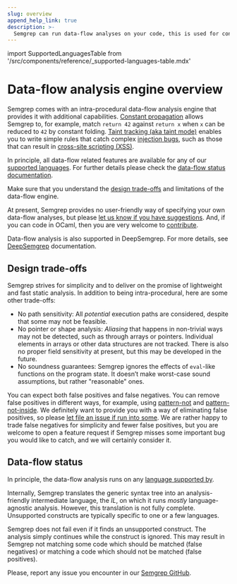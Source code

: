 ```yaml
---
slug: overview
append_help_link: true
description: >-
  Semgrep can run data-flow analyses on your code, this is used for constant propagation and for taint tracking.
---
```


import SupportedLanguagesTable from '/src/components/reference/_supported-languages-table.mdx'

# Data-flow analysis engine overview

Semgrep comes with an intra-procedural data-flow analysis engine that provides it with additional capabilities. [Constant propagation](../constant-propagation/) allows Semgrep to, for example, match `return 42` against `return x` when `x` can be reduced to `42` by constant folding. [Taint tracking (aka taint mode)](../taint-mode/) enables you to write simple rules that catch complex [injection bugs](https://owasp.org/www-community/Injection_Flaws), such as those that can result in [cross-site scripting (XSS)](https://owasp.org/www-community/attacks/xss/).

In principle, all data-flow related features are available for any of our [supported languages](/supported-languages/). For further details please check the [data-flow status documentation](../status/). 

Make sure that you understand the [design trade-offs](#design-trade-offs) and limitations of the data-flow engine.

At present, Semgrep provides no user-friendly way of specifying your own data-flow analyses, but please [let us know if you have suggestions](https://github.com/returntocorp/semgrep/issues/new/choose). And, if you can code in OCaml, then you are very welcome to [contribute](/docs/contributing/contributing/).

Data-flow analysis is also supported in DeepSemgrep. For more details, see [DeepSemgrep](/docs/deepsemgrep/) documentation.

## Design trade-offs

Semgrep strives for simplicity and to deliver on the promise of lightweight and fast static analysis. In addition to being intra-procedural, here are some other trade-offs:

- No path sensitivity: All _potential_ execution paths are considered, despite that some may not be feasible.
- No pointer or shape analysis: _Aliasing_ that happens in non-trivial ways may not be detected, such as through arrays or pointers. Individual elements in arrays or other data structures are not tracked. There is also no proper field sensitivity at present, but this may be developed in the future.
- No soundness guarantees: Semgrep ignores the effects of `eval`-like functions on the program state. It doesn’t make worst-case sound assumptions, but rather "reasonable" ones.

You can expect both false positives and false negatives. You can remove false positives in different ways, for example, using [pattern-not](../../rule-syntax/#pattern-not) and [pattern-not-inside](../../rule-syntax/#pattern-not-inside). We definitely want to provide you with a way of eliminating false positives, so please [let file an issue if run into some](https://github.com/returntocorp/semgrep/issues/new/choose). We are rather happy to trade false negatives for simplicity and fewer false positives, but you are welcome to open a feature request if Semgrep misses some important bug you would like to catch, and we will certainly consider it.

## Data-flow status

In principle, the data-flow analysis runs on any [language supported by](../../supported-languages.md).

Internally, Semgrep translates the generic syntax tree into an analysis-friendly intermediate language, the _IL_, on which it runs _mostly_ language-agnostic analysis. However, this translation is not fully complete. Unsupported constructs are typically specific to one or a few languages.

Semgrep does not fail even if it finds an unsupported construct. The analysis simply continues while the construct is ignored. This may result in Semgrep not matching some code which should be matched (false negatives) or matching a code which should not be matched (false positives).

Please, report any issue you encounter in our [Semgrep GitHub](https://github.com/returntocorp/semgrep/issues/new/choose).
